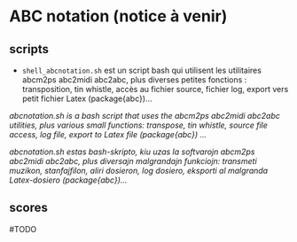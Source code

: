 # ABC notation (notice à venir)

## scripts

* `shell_abcnotation.sh` est un script bash qui utilisent les utilitaires abcm2ps abc2midi abc2abc, plus diverses petites fonctions : transposition, tin whistle, accès au fichier source, fichier log, export vers petit fichier Latex (package{abc})...

_abcnotation.sh is a bash script that uses the abcm2ps abc2midi abc2abc utilities, plus various small functions: transpose, tin whistle, source file access, log file, export to Latex file (package{abc}) ..._

_abcnotation.sh estas bash-skripto, kiu uzas la softvarojn abcm2ps abc2midi abc2abc, plus diversajn malgrandajn funkciojn: transmeti muzikon, stanfajfilon, aliri dosieron, log dosiero, eksporti al malgranda Latex-dosiero (package{abc})..._


## scores


#TODO
